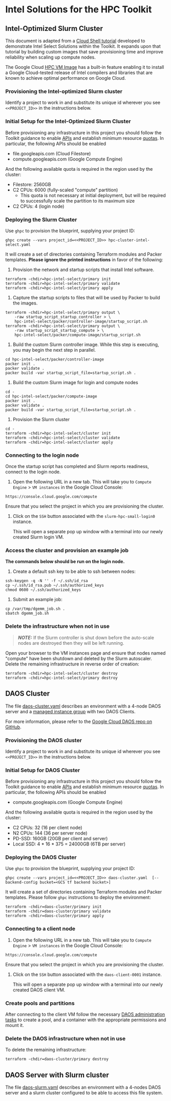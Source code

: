 # Intel Solutions for the HPC Toolkit

## Intel-Optimized Slurm Cluster

This document is adapted from a [Cloud Shell tutorial][tutorial] developed to
demonstrate Intel Select Solutions within the Toolkit. It expands upon that
tutorial by building custom images that save provisioning time and improve
reliability when scaling up compute nodes.

The Google Cloud [HPC VM Image][hpcvmimage] has a built-in feature enabling it
to install a Google Cloud-tested release of Intel compilers and libraries that
are known to achieve optimal performance on Google Cloud.

[tutorial]: ../../../docs/tutorials/intel-select/intel-select.md
[hpcvmimage]: https://cloud.google.com/compute/docs/instances/create-hpc-vm

### Provisioning the Intel-optimized Slurm cluster

Identify a project to work in and substitute its unique id wherever you see
`<<PROJECT_ID>>` in the instructions below.

### Initial Setup for the Intel-Optimized Slurm Cluster

Before provisioning any infrastructure in this project you should follow the
Toolkit guidance to enable [APIs][apis] and establish minimum resource
[quotas][quotas]. In particular, the following APIs should be enabled

* file.googleapis.com (Cloud Filestore)
* compute.googleapis.com (Google Compute Engine)

[apis]: ../../../README.md#enable-gcp-apis
[quotas]: ../../../README.md#gcp-quotas

And the following available quota is required in the region used by the cluster:

* Filestore: 2560GB
* C2 CPUs: 6000 (fully-scaled "compute" partition)
  * This quota is not necessary at initial deployment, but will be required to
    successfully scale the partition to its maximum size
* C2 CPUs: 4 (login node)

### Deploying the Slurm Cluster

Use `ghpc` to provision the blueprint, supplying your project ID:

```shell
ghpc create --vars project_id=<<PROJECT_ID>> hpc-cluster-intel-select.yaml
```

It will create a set of directories containing Terraform modules and Packer
templates. **Please ignore the printed instructions** in favor of the following:

1. Provision the network and startup scripts that install Intel software.

  ```shell
  terraform -chdir=hpc-intel-select/primary init
  terraform -chdir=hpc-intel-select/primary validate
  terraform -chdir=hpc-intel-select/primary apply
  ```

1. Capture the startup scripts to files that will be used by Packer to build the
   images.

  ```shell
  terraform -chdir=hpc-intel-select/primary output \
      -raw startup_script_startup_controller > \
      hpc-intel-select/packer/controller-image/startup_script.sh
  terraform -chdir=hpc-intel-select/primary output \
      -raw startup_script_startup_compute > \
      hpc-intel-select/packer/compute-image/startup_script.sh
  ```

1. Build the custom Slurm controller image. While this step is executing, you
   may begin the next step in parallel.

  ```shell
  cd hpc-intel-select/packer/controller-image
  packer init .
  packer validate .
  packer build -var startup_script_file=startup_script.sh .
  ```

1. Build the custom Slurm image for login and compute nodes

  ```shell
  cd -
  cd hpc-intel-select/packer/compute-image
  packer init .
  packer validate .
  packer build -var startup_script_file=startup_script.sh .
  ```

1. Provision the Slurm cluster

  ```shell
  cd -
  terraform -chdir=hpc-intel-select/cluster init
  terraform -chdir=hpc-intel-select/cluster validate
  terraform -chdir=hpc-intel-select/cluster apply
  ```

### Connecting to the login node

Once the startup script has completed and Slurm reports readiness, connect to the login node.

1. Open the following URL in a new tab. This will take you to `Compute Engine` >
   `VM instances` in the Google Cloud Console:

  ```text
  https://console.cloud.google.com/compute
  ```

  Ensure that you select the project in which you are provisioning the cluster.

1. Click on the `SSH` button associated with the `slurm-hpc-small-login0`
   instance.

   This will open a separate pop up window with a terminal into our newly created
   Slurm login VM.

### Access the cluster and provision an example job

   **The commands below should be run on the login node.**

1. Create a default ssh key to be able to ssh between nodes:

  ```shell
  ssh-keygen -q -N '' -f ~/.ssh/id_rsa
  cp ~/.ssh/id_rsa.pub ~/.ssh/authorized_keys
  chmod 0600 ~/.ssh/authorized_keys
  ```

1. Submit an example job:

  ```shell
  cp /var/tmp/dgemm_job.sh .
  sbatch dgemm_job.sh
  ```

### Delete the infrastructure when not in use

> **_NOTE:_** If the Slurm controller is shut down before the auto-scale nodes
> are destroyed then they will be left running.

Open your browser to the VM instances page and ensure that nodes named "compute"
have been shutdown and deleted by the Slurm autoscaler. Delete the remaining
infrastructure in reverse order of creation:

```shell
terraform -chdir=hpc-intel-select/cluster destroy
terraform -chdir=hpc-intel-select/primary destroy
```

## DAOS Cluster

The file [daos-cluster.yaml](daos-cluster.yaml) describes an environment with a 4-node DAOS server and a [managed instance group][mig] with two DAOS Clients.

For more information, please refer to the [Google Cloud DAOS repo on GitHub][google-cloud-daos].

[mig]: https://cloud.google.com/compute/docs/instance-groups
[google-cloud-daos]: https://github.com/daos-stack/google-cloud-daos

### Provisioning the DAOS cluster

Identify a project to work in and substitute its unique id wherever you see
`<<PROJECT_ID>>` in the instructions below.

### Initial Setup for DAOS Cluster

Before provisioning any infrastructure in this project you should follow the
Toolkit guidance to enable [APIs][apis] and establish minimum resource
[quotas][quotas]. In particular, the following APIs should be enabled

* compute.googleapis.com (Google Compute Engine)

[apis]: ../../../README.md#enable-gcp-apis
[quotas]: ../../../README.md#gcp-quotas

And the following available quota is required in the region used by the cluster:

* C2 CPUs: 32 (16 per client node)
* N2 CPUs: 144 (36 per server node)
* PD-SSD: 160GB (20GB per client and server)
* Local SSD: 4 \* 16 \* 375 = 24000GB (6TB per server)

### Deploying the DAOS Cluster

Use `ghpc` to provision the blueprint, supplying your project ID:

```shell
ghpc create --vars project_id=<<PROJECT_ID>> daos-cluster.yaml  [--backend-config bucket=<GCS tf backend bucket>]
```

It will create a set of directories containing Terraform modules and Packer
templates. Please follow `ghpc` instructions to deploy the environment:

  ```shell
  terraform -chdir=daos-cluster/primary init
  terraform -chdir=daos-cluster/primary validate
  terraform -chdir=daos-cluster/primary apply
  ```

### Connecting to a client node

1. Open the following URL in a new tab. This will take you to `Compute Engine` >
   `VM instances` in the Google Cloud Console:

  ```text
  https://console.cloud.google.com/compute
  ```

  Ensure that you select the project in which you are provisioning the cluster.

1. Click on the `SSH` button associated with the `daos-client-0001`
   instance.

   This will open a separate pop up window with a terminal into our newly created
   DAOS client VM.

### Create pools and partitions

After connecting to the client VM follow the necessary [DAOS administration tasks](daos-admin) to create a pool, and a container with the appropriate permissions and mount it.

[daos-admin]: https://github.com/daos-stack/google-cloud-daos/tree/develop/terraform/examples/daos_cluster#perform-daos-administration-tasks

### Delete the DAOS infrastructure when not in use

To delete the remaining infrastructure:

```shell
terraform -chdir=daos-cluster/primary destroy
```

## DAOS Server with Slurm cluster

The file [daos-slurm.yaml](daos-slurm.yaml) describes an environment with a 4-nodes DAOS server and a slurm cluster configured to be able to access this file system.
